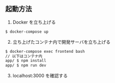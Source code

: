 ## 起動方法

1. Docker を立ち上げる

```bash
$ docker-compose up
```

2. 立ち上げたコンテナ内で開発サーバを立ち上げる

```bash
$ docker-compose exec frontend bash
// 以下はコンテナ内
app/ $ npm install
app/ $ npm run dev
```

3. localhost:3000 を確認する
